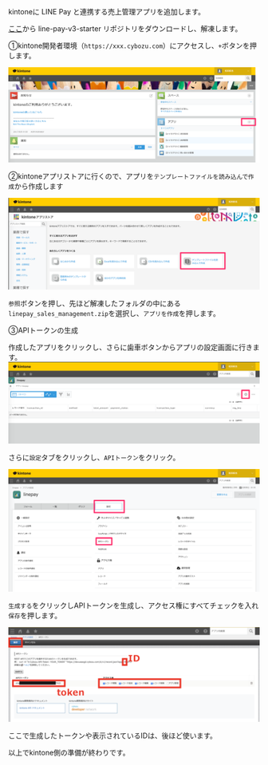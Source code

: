 kintoneに LINE Pay と連携する売上管理アプリを追加します。

[ここ](https://github.com/maztak/line-pay-v3-starter/archive/master.zip)から line-pay-v3-starter リポジトリをダウンロードし、解凍します。

①kintone開発者環境（`https://xxx.cybozu.com`）にアクセスし、`+`ボタンを押します。

![kintone_portal](https://raw.githubusercontent.com/maztak/katacoda-scenarios/master/setup-kintone-sales-management-app/img/kintone_portal.png)

②kintoneアプリストアに行くので、アプリを`テンプレートファイルを読み込んで作成`から作成します

![kintone_app_store](https://raw.githubusercontent.com/maztak/katacoda-scenarios/master/setup-kintone-sales-management-app/img/kintone_app_store.png)

`参照`ボタンを押し、先ほど解凍したフォルダの中にある`linepay_sales_management.zip`を選択し、`アプリを作成`を押します。

③APIトークンの生成

作成したアプリをクリックし、さらに歯車ボタンからアプリの設定画面に行きます。
![kintone_linepay_record_list](https://raw.githubusercontent.com/maztak/katacoda-scenarios/master/setup-kintone-sales-management-app/img/kintone_linepay_record_list.png)


さらに`設定`タブをクリックし、`APIトークン`をクリック。

![kintone_app_setting](https://raw.githubusercontent.com/maztak/katacoda-scenarios/master/setup-kintone-sales-management-app/img/kintone_app_setting.png)

`生成する`をクリックしAPIトークンを生成し、アクセス権にすべてチェックを入れ`保存`を押します。

![kintone_api_token](https://raw.githubusercontent.com/maztak/katacoda-scenarios/master/setup-kintone-sales-management-app/img/kintone_api_token_generated.png)

ここで生成したトークンや表示されているIDは、後ほど使います。

以上でkintone側の準備が終わりです。